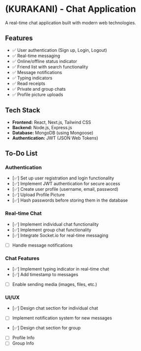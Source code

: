 # (KURAKANI) - Chat Application

A real-time chat application built with modern web technologies.

## Features

- ✅ User authentication (Sign up, Login, Logout)
- ✅ Real-time messaging
- ✅ Online/offline status indicator
- ✅ Friend list with search functionality
- ✅ Message notifications
- ✅ Typing indicators
- ✅ Read receipts
- ✅ Private and group chats
- ✅ Profile picture uploads

## Tech Stack

- **Frontend:** React, Next.js, Tailwind CSS
- **Backend:** Node.js, Express.js
- **Database:** MongoDB (using Mongoose)
- **Authentication:** JWT (JSON Web Tokens)


## To-Do List

### Authentication
- [✅] Set up user registration and login functionality
- [✅] Implement JWT authentication for secure access
- [✅] Create user profile (username, email, password)
- [✅] Upload Profile Picture
- [✅] Hash passwords before storing them in the database

### Real-time Chat
- [✅] Implement individual chat functionality
- [✅] Implement group chat functionality
- [✅] Integrate Socket.io for real-time messaging
- [ ] Handle message notifications

### Chat Features
- [✅] Implement typing indicator in real-time chat
- [✅] Add timestamp to messages
- [ ] Enable sending media (images, files, etc.)


### UI/UX
- [✅] Design chat section for individual chat
- [ ] Implement notification system for new messages
- [✅] Design chat section for group
- [ ] Profile Info
- [ ] Group Info
